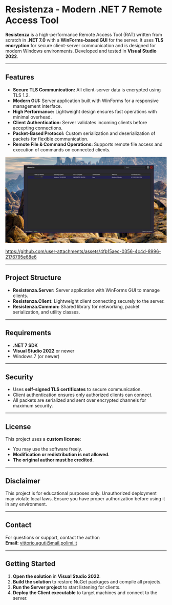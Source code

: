 # Resistenza - Modern .NET 7 Remote Access Tool

**Resistenza** is a high-performance Remote Access Tool (RAT) written from scratch in **.NET 7.0** with a **WinForms-based GUI** for the server. It uses **TLS encryption** for secure client-server communication and is designed for modern Windows environments. Developed and tested in **Visual Studio 2022**.

---

## Features

- **Secure TLS Communication:** All client-server data is encrypted using TLS 1.2.
- **Modern GUI:** Server application built with WinForms for a responsive management interface.
- **High Performance:** Lightweight design ensures fast operations with minimal overhead.
- **Client Authentication:** Server validates incoming clients before accepting connections.
- **Packet-Based Protocol:** Custom serialization and deserialization of packets for flexible communication.
- **Remote File & Command Operations:** Supports remote file access and execution of commands on connected clients.

![Alt text](/Preview/server_main.png)

https://github.com/user-attachments/assets/4fb15aec-0356-4c4d-8996-2176795e68e6

---

## Project Structure

- **Resistenza.Server:** Server application with WinForms GUI to manage clients.  
- **Resistenza.Client:** Lightweight client connecting securely to the server.  
- **Resistenza.Common:** Shared library for networking, packet serialization, and utility classes.

---

## Requirements

- **.NET 7 SDK**  
- **Visual Studio 2022** or newer  
- Windows 7 (or newer)

---

## Security

- Uses **self-signed TLS certificates** to secure communication.  
- Client authentication ensures only authorized clients can connect.  
- All packets are serialized and sent over encrypted channels for maximum security.

---

## License

This project uses a **custom license**:  

- You may use the software freely.  
- **Modification or redistribution is not allowed.**  
- **The original author must be credited.**

---

## Disclaimer

This project is for educational purposes only. Unauthorized deployment may violate local laws. Ensure you have proper authorization before using it in any environment.

---

## Contact

For questions or support, contact the author:  
**Email:** vittorio.aguti@mail.polimi.it

---

## Getting Started

1. **Open the solution** in **Visual Studio 2022**.
2. **Build the solution** to restore NuGet packages and compile all projects.
3. **Run the Server project** to start listening for clients.
4. **Deploy the Client executable** to target machines and connect to the server.

